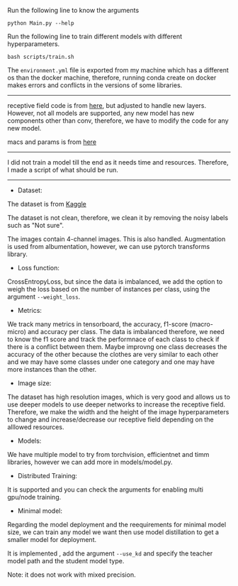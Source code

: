 
Run the following line to know the arguments
```
python Main.py --help
```

Run the following line to train different models with different hyperparameters.
```
bash scripts/train.sh
```

The `environment.yml` file is exported from my machine which has a different os than the docker machine, therefore, running conda create on docker makes errors and conflicts in the versions of some libraries.

------------
receptive field code is from [here](https://github.com/Fangyh09/pytorch-receptive-field.git), but adjusted to handle new layers. However, not all models are supported, any new model has new components other than conv, therefore, we have to modify the code for any new model.

macs and params is from [here](https://github.com/Lyken17/pytorch-OpCounter)

------------
I did not train a model till the end as it needs time and resources. Therefore, I made a script of what should be run. 

------------

* Dataset: 

The dataset is from [Kaggle](https://www.kaggle.com/agrigorev/clothing-dataset-full)

The dataset is not clean, therefore, we clean it by removing the noisy labels such as "Not sure".

The images contain 4-channel images. This is also handled.
Augmentation is used from albumentation, however, we can use pytorch transforms library.

* Loss function:

CrossEntropyLoss, but since the data is imbalanced, we add the option to weigh the loss based on the number of instances per class, using the argument `--weight_loss`.

* Metrics:

We track many metrics in tensorboard, the accuracy, f1-score (macro-micro) and accuracy per class. The data is imbalanced therefore, we need to know the f1 score and track the performnace of each class to check if there is a conflict between them. Maybe improvng one class decreases the accuracy of the other because the clothes are very similar to each other and we may have some classes under one category and one may have more instances than the other.

* Image size:

The dataset has high resolution images, which is very good and allows us to use deeper models to use deeper networks to increase the receptive field. Therefore, we make the width and the height of the image hyperparameters to change and increase/decrease our receptive field depending on the alllowed resources.

* Models:

We have multiple model to try from torchvision, efficientnet and timm libraries, however we can add more in models/model.py.

* Distributed Training:

It is supported and you can check the arguments for enabling multi gpu/node training.

* Minimal model:

Regarding the model deployment and the reequirements for minimal model size, we can train any model we want then use model distillation to get a smaller model for deployment.

It is implemented , add the argument `--use_kd` and specify the teacher model path and the student model type.

Note: it does not work with mixed precision.


